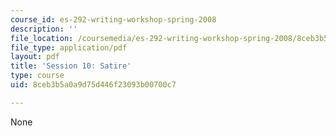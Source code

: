 ```yaml
---
course_id: es-292-writing-workshop-spring-2008
description: ''
file_location: /coursemedia/es-292-writing-workshop-spring-2008/8ceb3b5a0a9d75d446f23093b00700c7_MITES_292S08_ses10_asgn.pdf
file_type: application/pdf
layout: pdf
title: 'Session 10: Satire'
type: course
uid: 8ceb3b5a0a9d75d446f23093b00700c7

---
```

None